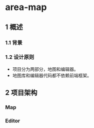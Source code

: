# area-map

## 1 概述
### 1.1 背景

### 1.2 设计原则
* 项目分为两部分，地图和编辑器。
* 地图库和编辑器代码都不依赖前端框架。

## 2 项目架构

### Map


### Editor

